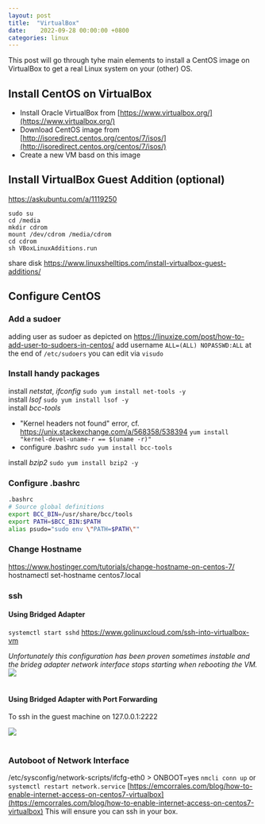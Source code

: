 ```yaml
---
layout: post
title:	"VirtualBox"
date:	 2022-09-28 00:00:00 +0800
categories: linux
---
```


This post will go through tyhe main elements to install a CentOS image on VirtualBox to get a real Linux system on your (other) OS.  

## Install CentOS on VirtualBox
- Install Oracle VirtualBox from [https://www.virtualbox.org/](https://www.virtualbox.org/)
- Download CentOS image from [http://isoredirect.centos.org/centos/7/isos/](http://isoredirect.centos.org/centos/7/isos/)
- Create a new VM basd on this image

## Install VirtualBox Guest Addition (optional)
https://askubuntu.com/a/1119250
```
sudo su
cd /media
mkdir cdrom
mount /dev/cdrom /media/cdrom
cd cdrom
sh VBoxLinuxAdditions.run
```
share disk https://www.linuxshelltips.com/install-virtualbox-guest-additions/

## Configure CentOS

### Add a sudoer
adding user as sudoer as depicted on https://linuxize.com/post/how-to-add-user-to-sudoers-in-centos/
add username  `ALL=(ALL) NOPASSWD:ALL` at the end of `/etc/sudoers` 
you can edit via `visudo`

### Install handy packages
install _netstat_, _ifconfig_ `sudo yum install net-tools -y`<br/> 
install _lsof_ `sudo yum install lsof -y`<br/>
install _bcc-tools_ 
- "Kernel headers not found" error, cf. https://unix.stackexchange.com/a/568358/538394
`yum install "kernel-devel-uname-r == $(uname -r)" `
- configure .bashrc `sudo yum install bcc-tools`

install _bzip2_ `sudo yum install bzip2 -y`

### Configure .bashrc
```bash
.bashrc
# Source global definitions
export BCC_BIN=/usr/share/bcc/tools
export PATH=$BCC_BIN:$PATH
alias psudo="sudo env \"PATH=$PATH\""
```

### Change Hostname
https://www.hostinger.com/tutorials/change-hostname-on-centos-7/
hostnamectl set-hostname centos7.local

### ssh
#### Using Bridged Adapter
`systemctl start sshd` https://www.golinuxcloud.com/ssh-into-virtualbox-vm

<div class="alert alert-danger" role="alert"><i class="fa fa-exclamation-circle">
Unfortunately this configuration has been proven sometimes instable and the brideg adapter network interface stops starting when rebooting the VM.
</i></div>

<div class="row mt-3">
    <div class="col-sm mt-3 mt-md-0">
        <img class="img-fluid rounded z-depth-1" src="{{ site.baseurl }}/assets/img/2022-09-28-vbox-bridged-adapter.png">
    </div>
</div>
<br/>

#### Using Bridged Adapter with Port Forwarding
To ssh in the guest machine on 127.0.0.1:2222
<div class="row mt-3">
    <div class="col-sm mt-3 mt-md-0">
        <img class="img-fluid rounded z-depth-1" src="{{ site.baseurl }}/assets/img/2022-09-28-vbox-nat.png">
    </div>
</div>
<br/>

### Autoboot of Network Interface
/etc/sysconfig/network-scripts/ifcfg-eth0 > ONBOOT=yes
`nmcli conn up` or `systemctl restart network.service`
[https://emcorrales.com/blog/how-to-enable-internet-access-on-centos7-virtualbox](https://emcorrales.com/blog/how-to-enable-internet-access-on-centos7-virtualbox)
This will ensure you can ssh in your box. 